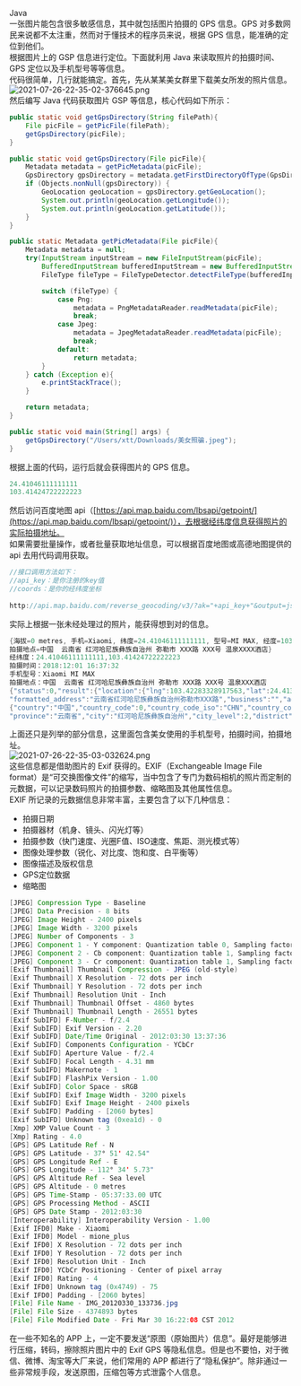 Java <br />一张图片能包含很多敏感信息，其中就包括图片拍摄的 GPS 信息。GPS 对多数网民来说都不太注重，然而对于懂技术的程序员来说，根据 GPS 信息，能准确的定位到他们。<br />根据图片上的 GSP 信息进行定位。下面就利用 Java 来读取照片的拍摄时间、GPS 定位以及手机型号等等信息。<br />代码很简单，几行就能搞定。首先，先从某某美女群里下载美女所发的照片信息。<br />![2021-07-26-22-35-02-376645.png](https://cdn.nlark.com/yuque/0/2021/png/396745/1627310156403-b3b9fa81-b1ab-4239-9351-750b28859caa.png#clientId=uec78fba0-4c3e-4&from=ui&id=ucd98db2a&originHeight=483&originWidth=814&originalType=binary&ratio=1&size=1181961&status=done&style=none&taskId=u378d195b-2bdd-406a-bc91-5f40ff47fb3)<br />然后编写 Java 代码获取图片 GSP 等信息，核心代码如下所示：
```java
public static void getGpsDirectory(String filePath){
    File picFile = getPicFile(filePath);
    getGpsDirectory(picFile);
}

public static void getGpsDirectory(File picFile){
    Metadata metadata = getPicMetadata(picFile);
    GpsDirectory gpsDirectory = metadata.getFirstDirectoryOfType(GpsDirectory.class);
    if (Objects.nonNull(gpsDirectory)) {
        GeoLocation geoLocation = gpsDirectory.getGeoLocation();
        System.out.println(geoLocation.getLongitude());
        System.out.println(geoLocation.getLatitude());
    }
}

public static Metadata getPicMetadata(File picFile){
    Metadata metadata = null;
    try(InputStream inputStream = new FileInputStream(picFile);
        BufferedInputStream bufferedInputStream = new BufferedInputStream(inputStream)) {
        FileType fileType = FileTypeDetector.detectFileType(bufferedInputStream);

        switch (fileType) {
            case Png:
                metadata = PngMetadataReader.readMetadata(picFile);
                break;
            case Jpeg:
                metadata = JpegMetadataReader.readMetadata(picFile);
                break;
            default:
                return metadata;
        }
    } catch (Exception e){
        e.printStackTrace();
    }

    return metadata;
}

public static void main(String[] args) {
    getGpsDirectory("/Users/xtt/Downloads/美女照骗.jpeg");
}
```
根据上面的代码，运行后就会获得图片的 GPS 信息。
```java
24.41046111111111
103.41424722222223
```
然后访问百度地图 api（[https://api.map.baidu.com/lbsapi/getpoint/](https://api.map.baidu.com/lbsapi/getpoint/)），去根据经纬度信息获得照片的实际拍摄地址。<br />如果需要批量操作，或者批量获取地址信息，可以根据百度地图或高德地图提供的 api 去用代码调用获取。
```java
//接口调用方法如下：
//api_key：是你注册的key值
//coords：是你的经纬度坐标
 
http://api.map.baidu.com/reverse_geocoding/v3/?ak="+api_key+"&output=json&coordtype=wgs84ll&location="+coords
```
实际上根据一张未经处理过的照片，能获得想到对的信息。
```java
{海拔=0 metres, 手机=Xiaomi, 纬度=24.41046111111111, 型号=MI MAX, 经度=103.41424722222223, 拍摄时间=2018:12:01 16:37:32, 
拍摄地点=中国  云南省 红河哈尼族彝族自治州 弥勒市 XXX路 XXX号 温泉XXXX酒店}
经纬度：24.41046111111111,103.41424722222223
拍摄时间：2018:12:01 16:37:32
手机型号：Xiaomi MI MAX
拍摄地点：中国  云南省 红河哈尼族彝族自治州 弥勒市 XXX路 XXX号 温泉XXX酒店
{"status":0,"result":{"location":{"lng":103.42283328917563,"lat":24.413805252378915},
"formatted_address":"云南省红河哈尼族彝族自治州弥勒市XXX路","business":"","addressComponent":
{"country":"中国","country_code":0,"country_code_iso":"CHN","country_code_iso2":"CN",
"province":"云南省","city":"红河哈尼族彝族自治州","city_level":2,"district":"弥勒市","town":"","town_code":"","adcode":"532504","street":"温泉路","street_number":"","direction":"","distance":""},"cityCode":107}}
```
上面还只是列举的部分信息，这里面包含美女使用的手机型号，拍摄时间，拍摄地址。<br />![2021-07-26-22-35-03-032624.png](https://cdn.nlark.com/yuque/0/2021/png/396745/1627310199551-cfdba8db-647a-4eae-a8c2-dfbd2117fc9c.png#clientId=uec78fba0-4c3e-4&from=ui&id=u80689f1f&originHeight=417&originWidth=514&originalType=binary&ratio=1&size=644546&status=done&style=shadow&taskId=u8e1f056e-5d12-41b9-84b4-617dc35a2df)<br />这些信息都是借助图片的 Exif 获得的。EXIF（Exchangeable Image File format）是“可交换图像文件”的缩写，当中包含了专门为数码相机的照片而定制的元数据，可以记录数码照片的拍摄参数、缩略图及其他属性信息。<br />EXIF 所记录的元数据信息非常丰富，主要包含了以下几种信息：

- 拍摄日期
- 拍摄器材（机身、镜头、闪光灯等）
- 拍摄参数（快门速度、光圈F值、ISO速度、焦距、测光模式等）
- 图像处理参数（锐化、对比度、饱和度、白平衡等）
- 图像描述及版权信息
- GPS定位数据
- 缩略图
```java
[JPEG] Compression Type - Baseline
[JPEG] Data Precision - 8 bits
[JPEG] Image Height - 2400 pixels
[JPEG] Image Width - 3200 pixels
[JPEG] Number of Components - 3
[JPEG] Component 1 - Y component: Quantization table 0, Sampling factors 2 horiz/2 vert
[JPEG] Component 2 - Cb component: Quantization table 1, Sampling factors 1 horiz/1 vert
[JPEG] Component 3 - Cr component: Quantization table 1, Sampling factors 1 horiz/1 vert
[Exif Thumbnail] Thumbnail Compression - JPEG (old-style)
[Exif Thumbnail] X Resolution - 72 dots per inch
[Exif Thumbnail] Y Resolution - 72 dots per inch
[Exif Thumbnail] Resolution Unit - Inch
[Exif Thumbnail] Thumbnail Offset - 4860 bytes
[Exif Thumbnail] Thumbnail Length - 26551 bytes
[Exif SubIFD] F-Number - f/2.4
[Exif SubIFD] Exif Version - 2.20
[Exif SubIFD] Date/Time Original - 2012:03:30 13:37:36
[Exif SubIFD] Components Configuration - YCbCr
[Exif SubIFD] Aperture Value - f/2.4
[Exif SubIFD] Focal Length - 4.31 mm
[Exif SubIFD] Makernote - 1
[Exif SubIFD] FlashPix Version - 1.00
[Exif SubIFD] Color Space - sRGB
[Exif SubIFD] Exif Image Width - 3200 pixels
[Exif SubIFD] Exif Image Height - 2400 pixels
[Exif SubIFD] Padding - [2060 bytes]
[Exif SubIFD] Unknown tag (0xea1d) - 0
[Xmp] XMP Value Count - 3
[Xmp] Rating - 4.0
[GPS] GPS Latitude Ref - N
[GPS] GPS Latitude - 37° 51' 42.54"
[GPS] GPS Longitude Ref - E
[GPS] GPS Longitude - 112° 34' 5.73"
[GPS] GPS Altitude Ref - Sea level
[GPS] GPS Altitude - 0 metres
[GPS] GPS Time-Stamp - 05:37:33.00 UTC
[GPS] GPS Processing Method - ASCII
[GPS] GPS Date Stamp - 2012:03:30
[Interoperability] Interoperability Version - 1.00
[Exif IFD0] Make - Xiaomi
[Exif IFD0] Model - mione_plus
[Exif IFD0] X Resolution - 72 dots per inch
[Exif IFD0] Y Resolution - 72 dots per inch
[Exif IFD0] Resolution Unit - Inch
[Exif IFD0] YCbCr Positioning - Center of pixel array
[Exif IFD0] Rating - 4
[Exif IFD0] Unknown tag (0x4749) - 75
[Exif IFD0] Padding - [2060 bytes]
[File] File Name - IMG_20120330_133736.jpg
[File] File Size - 4374893 bytes
[File] File Modified Date - Fri Mar 30 16:22:08 CST 2012
```
在一些不知名的 APP 上，一定不要发送“原图（原始图片）信息”。最好是能够进行压缩，转码，擦除照片图片中的 Exif GPS 等隐私信息。但是也不要怕，对于微信、微博、淘宝等大厂来说，他们常用的 APP 都进行了“隐私保护”。除非通过一些非常规手段，发送原图，压缩包等方式泄露个人信息。
